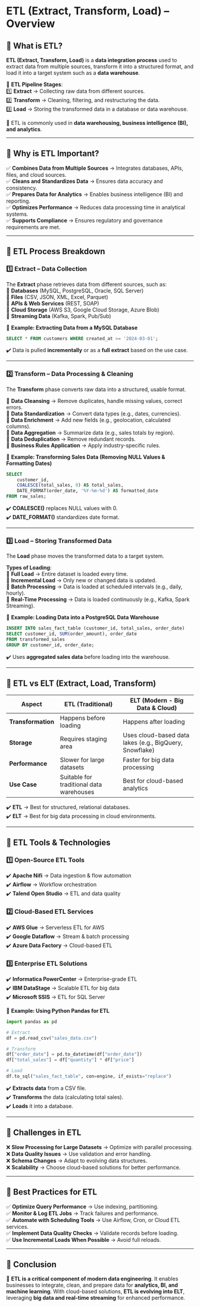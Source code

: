 # **ETL (Extract, Transform, Load) – Overview**  

## **🔹 What is ETL?**  
**ETL (Extract, Transform, Load)** is a **data integration process** used to extract data from multiple sources, transform it into a structured format, and load it into a target system such as a **data warehouse**.  

📌 **ETL Pipeline Stages**:  
1️⃣ **Extract** → Collecting raw data from different sources.  
2️⃣ **Transform** → Cleaning, filtering, and restructuring the data.  
3️⃣ **Load** → Storing the transformed data in a database or data warehouse.  

🚀 ETL is commonly used in **data warehousing, business intelligence (BI), and analytics**.  

---

## **🔹 Why is ETL Important?**  
✅ **Combines Data from Multiple Sources** → Integrates databases, APIs, files, and cloud sources.  
✅ **Cleans and Standardizes Data** → Ensures data accuracy and consistency.  
✅ **Prepares Data for Analytics** → Enables business intelligence (BI) and reporting.  
✅ **Optimizes Performance** → Reduces data processing time in analytical systems.  
✅ **Supports Compliance** → Ensures regulatory and governance requirements are met.  

---

## **🔹 ETL Process Breakdown**
### **1️⃣ Extract – Data Collection**
The **Extract** phase retrieves data from different sources, such as:  
🔹 **Databases** (MySQL, PostgreSQL, Oracle, SQL Server)  
🔹 **Files** (CSV, JSON, XML, Excel, Parquet)  
🔹 **APIs & Web Services** (REST, SOAP)  
🔹 **Cloud Storage** (AWS S3, Google Cloud Storage, Azure Blob)  
🔹 **Streaming Data** (Kafka, Spark, Pub/Sub)  

📌 **Example: Extracting Data from a MySQL Database**
```sql
SELECT * FROM customers WHERE created_at >= '2024-03-01';
```
✔️ Data is pulled **incrementally** or as a **full extract** based on the use case.  

---

### **2️⃣ Transform – Data Processing & Cleaning**
The **Transform** phase converts raw data into a structured, usable format.  

🔹 **Data Cleansing** → Remove duplicates, handle missing values, correct errors.  
🔹 **Data Standardization** → Convert data types (e.g., dates, currencies).  
🔹 **Data Enrichment** → Add new fields (e.g., geolocation, calculated columns).  
🔹 **Data Aggregation** → Summarize data (e.g., sales totals by region).  
🔹 **Data Deduplication** → Remove redundant records.  
🔹 **Business Rules Application** → Apply industry-specific rules.  

📌 **Example: Transforming Sales Data (Removing NULL Values & Formatting Dates)**
```sql
SELECT 
    customer_id, 
    COALESCE(total_sales, 0) AS total_sales, 
    DATE_FORMAT(order_date, '%Y-%m-%d') AS formatted_date
FROM raw_sales;
```

✔️ **COALESCE()** replaces NULL values with 0.  
✔️ **DATE_FORMAT()** standardizes date format.  

---

### **3️⃣ Load – Storing Transformed Data**
The **Load** phase moves the transformed data to a target system.  

**Types of Loading**:  
🔹 **Full Load** → Entire dataset is loaded every time.  
🔹 **Incremental Load** → Only new or changed data is updated.  
🔹 **Batch Processing** → Data is loaded at scheduled intervals (e.g., daily, hourly).  
🔹 **Real-Time Processing** → Data is loaded continuously (e.g., Kafka, Spark Streaming).  

📌 **Example: Loading Data into a PostgreSQL Data Warehouse**
```sql
INSERT INTO sales_fact_table (customer_id, total_sales, order_date)
SELECT customer_id, SUM(order_amount), order_date
FROM transformed_sales
GROUP BY customer_id, order_date;
```
✔️ Uses **aggregated sales data** before loading into the warehouse.  

---

## **🔹 ETL vs ELT (Extract, Load, Transform)**
| **Aspect** | **ETL (Traditional)** | **ELT (Modern - Big Data & Cloud)** |
|------------|----------------------|------------------------------------|
| **Transformation** | Happens before loading | Happens after loading |
| **Storage** | Requires staging area | Uses cloud-based data lakes (e.g., BigQuery, Snowflake) |
| **Performance** | Slower for large datasets | Faster for big data processing |
| **Use Case** | Suitable for traditional data warehouses | Best for cloud-based analytics |

✔️ **ETL** → Best for structured, relational databases.  
✔️ **ELT** → Best for big data processing in cloud environments.  

---

## **🔹 ETL Tools & Technologies**
### **1️⃣ Open-Source ETL Tools**
✔️ **Apache Nifi** → Data ingestion & flow automation  
✔️ **Airflow** → Workflow orchestration  
✔️ **Talend Open Studio** → ETL and data quality  

### **2️⃣ Cloud-Based ETL Services**
✔️ **AWS Glue** → Serverless ETL for AWS  
✔️ **Google Dataflow** → Stream & batch processing  
✔️ **Azure Data Factory** → Cloud-based ETL  

### **3️⃣ Enterprise ETL Solutions**
✔️ **Informatica PowerCenter** → Enterprise-grade ETL  
✔️ **IBM DataStage** → Scalable ETL for big data  
✔️ **Microsoft SSIS** → ETL for SQL Server  

📌 **Example: Using Python Pandas for ETL**
```python
import pandas as pd

# Extract
df = pd.read_csv("sales_data.csv")

# Transform
df["order_date"] = pd.to_datetime(df["order_date"])
df["total_sales"] = df["quantity"] * df["price"]

# Load
df.to_sql("sales_fact_table", con=engine, if_exists="replace")
```
✔️ **Extracts data** from a CSV file.  
✔️ **Transforms** the data (calculating total sales).  
✔️ **Loads** it into a database.  

---

## **🔹 Challenges in ETL**
❌ **Slow Processing for Large Datasets** → Optimize with parallel processing.  
❌ **Data Quality Issues** → Use validation and error handling.  
❌ **Schema Changes** → Adapt to evolving data structures.  
❌ **Scalability** → Choose cloud-based solutions for better performance.  

---

## **🔹 Best Practices for ETL**
✅ **Optimize Query Performance** → Use indexing, partitioning.  
✅ **Monitor & Log ETL Jobs** → Track failures and performance.  
✅ **Automate with Scheduling Tools** → Use Airflow, Cron, or Cloud ETL services.  
✅ **Implement Data Quality Checks** → Validate records before loading.  
✅ **Use Incremental Loads When Possible** → Avoid full reloads.  

---

## **🔹 Conclusion**
🚀 **ETL is a critical component of modern data engineering**. It enables businesses to integrate, clean, and prepare data for **analytics, BI, and machine learning**. With cloud-based solutions, **ETL is evolving into ELT**, leveraging **big data and real-time streaming** for enhanced performance.  
